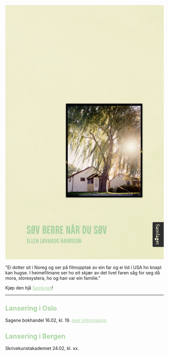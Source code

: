 ![Omslag](docs/assets/MjRmt6wCGgaLg2Rtz5JzhvzIB5w6S5jKxflzfnx0_1200x.jpg)

"Ei dotter sit i Noreg og ser på filmopptak av ein far og ei tid i USA ho knapt kan hugse. I heimefilmane ser ho eit skjær av det livet faren såg for seg då mora, storesystera, ho og han var ein familie."
  
Kjøp den hjå <a href="https://samlaget.no/collections/varens-boker-2023/products/sov-berre-nar-du-sov-1" style="color:#a8d3a0;">Samlaget</a>!

---


<h2 style="color:#a8d3a0;">Lansering i Oslo</h2>   
Sagene bokhandel     
16.02, kl. 19.   
<a href="https://fb.me/e/3mRjyNnb7" style="color:#a8d3a0;">meir informasjon</a>
  
  
<h2 style="color:#a8d3a0;">Lansering i Bergen</h2>
Skrivekunstakademiet    
24.02, kl. xx.   
